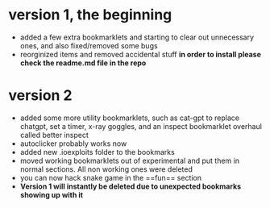 # version 1, the beginning
+ added a few extra bookmarklets and starting to clear out unnecessary ones, and also fixed/removed some bugs
+ reorginized items and removed accidental stuff
**in order to install please check the readme.md file in the repo**
# version 2
+ added some more utility bookmarklets, such as cat-gpt to replace chatgpt, set a timer, x-ray goggles, and an inspect bookmarklet overhaul called better inspect
+ autoclicker probably works now
+ added new .ioexploits folder to the bookmarks
+ moved working bookmarklets out of experimental and put them in normal sections. All non working ones were deleted
+ you can now hack snake game in the ==fun== section
+ **Version 1 will instantly be deleted due to unexpected bookmarks showing up with it**
